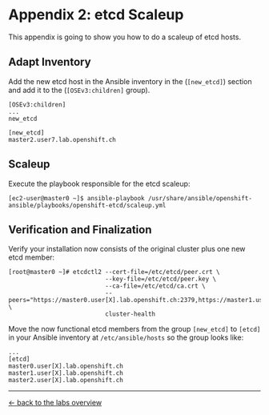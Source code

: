 # Appendix 2: etcd Scaleup

This appendix is going to show you how to do a scaleup of etcd hosts.


## Adapt Inventory

Add the new etcd host in the Ansible inventory in the (`[new_etcd]`) section and add it to the (`[OSEv3:children]` group).
```
[OSEv3:children]
...
new_etcd

[new_etcd]
master2.user7.lab.openshift.ch

```

## Scaleup

Execute the playbook responsible for the etcd scaleup:
```
[ec2-user@master0 ~]$ ansible-playbook /usr/share/ansible/openshift-ansible/playbooks/openshift-etcd/scaleup.yml 
```


## Verification and Finalization

Verify your installation now consists of the original cluster plus one new etcd member:
```
[root@master0 ~]# etcdctl2 --cert-file=/etc/etcd/peer.crt \
                           --key-file=/etc/etcd/peer.key \
                           --ca-file=/etc/etcd/ca.crt \
                           --peers="https://master0.user[X].lab.openshift.ch:2379,https://master1.user[X].lab.openshift.ch:2379" \
                           cluster-health
```

Move the now functional etcd members from the group `[new_etcd]` to `[etcd]` in your Ansible inventory at `/etc/ansible/hosts` so the group looks like:
```
...
[etcd]
master0.user[X].lab.openshift.ch
master1.user[X].lab.openshift.ch
master2.user[X].lab.openshift.ch
```


---

[← back to the labs overview](../README.md)

